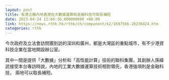 ```yaml
---
layout: post
title: 有港企稱內地香港在大數據運算和金融科技可取長補短
date: 2023-04-24 12:04:16.000000000 +08:00
link: https://news.rthk.hk/rthk/ch/component/k2/1697566-20230424.htm
categories: rthk
---
```


今次政府及立法會訪問團到訪的深圳和廣州，都是大灣區的重點城市，有不少港資科技企業在當地開設辦公室。

其中一間是提供「大數據」分析和「高性能計算」技術的聯科集團，其創辦人孫緯武接受本台專訪時說，內地的工業大數據運算技術相對領先，香港強項則是金融科技， 兩地可以取長補短。
